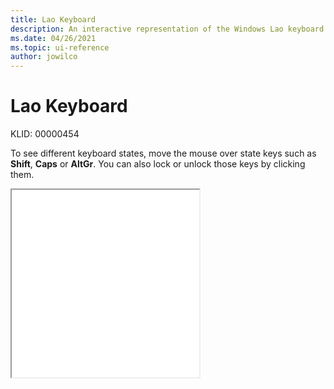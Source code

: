 ```yaml
---
title: Lao Keyboard
description: An interactive representation of the Windows Lao keyboard. To see different keyboard states, click or move the mouse over the state keys.
ms.date: 04/26/2021
ms.topic: ui-reference
author: jowilco
---
```


# Lao Keyboard

KLID: 00000454

To see different keyboard states, move the mouse over state keys such as **Shift**, **Caps** or **AltGr**. You can also lock or unlock those keys by clicking them.

<iframe src="kbdlao.html" height="300"></iframe>
